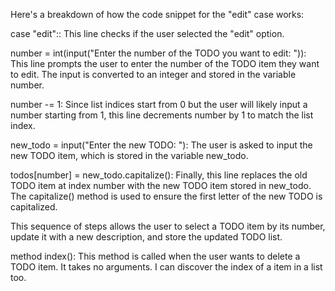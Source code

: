 Here's a breakdown of how the code snippet for the "edit" case works:

case "edit":: This line checks if the user selected the "edit" option.

number = int(input("Enter the number of the TODO you want to edit: ")): This line prompts the user to enter the number of the TODO item they want to edit. The input is converted to an integer and stored in the variable number.

number -= 1: Since list indices start from 0 but the user will likely input a number starting from 1, this line decrements number by 1 to match the list index.

new_todo = input("Enter the new TODO: "): The user is asked to input the new TODO item, which is stored in the variable new_todo.

todos[number] = new_todo.capitalize(): Finally, this line replaces the old TODO item at index number with the new TODO item stored in new_todo. The capitalize() method is used to ensure the first letter of the new TODO is capitalized.

This sequence of steps allows the user to select a TODO item by its number, update it with a new description, and store the updated TODO list.

method index(): This method is called when the user wants to delete a TODO item. It takes no arguments. I can discover the index of a item in a list too.